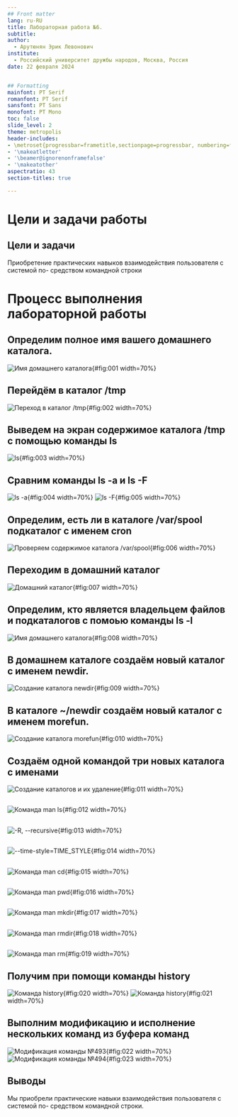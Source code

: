 ```yaml
---
## Front matter
lang: ru-RU
title: Лабораторная работа №6.
subtitle: 
author:
  - Арутюнян Эрик Левонович
institute:
  - Российский университет дружбы народов, Москва, Россия
date: 22 февраля 2024


## Formatting
mainfont: PT Serif
romanfont: PT Serif
sansfont: PT Sans
monofont: PT Mono
toc: false
slide_level: 2
theme: metropolis
header-includes:
- \metroset{progressbar=frametitle,sectionpage=progressbar, numbering=fraction}
- '\makeatletter'
- '\beamer@ignorenonframefalse'
- '\makeatother'
aspectratio: 43
section-titles: true

---
```


# Цели и задачи работы

## Цели и задачи

Приобретение практических навыков взаимодействия пользователя с системой по-
средством командной строки

# Процесс выполнения лабораторной работы

## Определим полное имя вашего домашнего каталога.

![Имя домашнего каталога](image/1.png){#fig:001 width=70%}

## Перейдём в каталог /tmp

![Переход в каталог /tmp](image/2.png){#fig:002 width=70%}

## Выведем на экран содержимое каталога /tmp с помощью команды ls

![ls](image/3.png){#fig:003 width=70%}

## Сравним команды ls -a и ls -F

![ls -a](image/4.png){#fig:004 width=70%}
![ls -F](image/5.png){#fig:005 width=70%}
## Определим, есть ли в каталоге /var/spool подкаталог с именем cron

![Проверяем содержимое каталога /var/spool](image/6.png){#fig:006 width=70%}

## Переходим в домашний каталог

![Домашний каталог](image/7.png){#fig:007 width=70%}

## Определим, кто является владельцем файлов и подкаталогов с помоью команды ls -l

![Имя домашнего каталога](image/8.png){#fig:008 width=70%}

## В домашнем каталоге создаём новый каталог с именем newdir.

![Создание каталога newdir](image/9.png){#fig:009 width=70%}

## В каталоге ~/newdir создаём новый каталог с именем morefun.

![Создание каталога morefun](image/10.png){#fig:010 width=70%}

## Cоздаём одной командой три новых каталога с именами

![Создание каталогов и их удаление](image/11.png){#fig:011 width=70%}

##

![Команда man ls](image/12.png){#fig:012 width=70%}

##

![ -R, --recursive](image/13.png){#fig:013 width=70%}

##

![--time-style=TIME_STYLE](image/14.png){#fig:014 width=70%}

##

![Команда man cd](image/15.png){#fig:015 width=70%}

##

![Команда man pwd](image/16.png){#fig:016 width=70%}

##

![Команда man mkdir](image/17.png){#fig:017 width=70%}

##

![Команда man rmdir](image/18.png){#fig:018 width=70%}

##

![Команда man rm](image/19.png){#fig:019 width=70%}

## Получим при помощи команды history

![Команда history](image/20.png){#fig:020 width=70%}
![Команда history](image/21.png){#fig:021 width=70%}

## Выполним модификацию и исполнение нескольких команд из буфера команд

![Модификация команды №493](image/22.png){#fig:022 width=70%}
![Модификация команды №494](image/23.png){#fig:023 width=70%}

## Выводы

Мы приобрели практические навыки взаимодействия пользователя с системой по-
средством командной строки.
